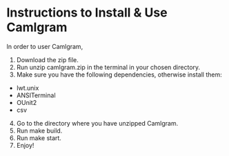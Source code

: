 # Instructions to Install & Use Camlgram #

In order to user Camlgram,
1. Download the zip file.
2. Run unzip camlgram.zip in the terminal in your chosen directory.
3. Make sure you have the following dependencies, otherwise install them:
* lwt.unix
* ANSITerminal
* OUnit2
* csv
4. Go to the directory where you have unzipped Camlgram.
5. Run make build.
6. Run make start.
7. Enjoy!